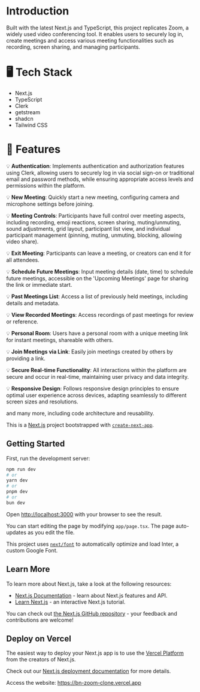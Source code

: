 # Introduction
Built with the latest Next.js and TypeScript, this project replicates Zoom, a widely used video conferencing tool. It enables users to securely log in, create meetings and access various meeting functionalities such as recording, screen sharing, and managing participants.


# 🖥️ Tech Stack

- Next.js
- TypeScript
- Clerk
- getstream
- shadcn
- Tailwind CSS

# 💎 Features

💡 **Authentication**: Implements authentication and authorization features using Clerk, allowing users to securely log in via social sign-on or traditional email and password methods, while ensuring appropriate access levels and permissions within the platform.

💡 **New Meeting**: Quickly start a new meeting, configuring camera and microphone settings before joining.

💡 **Meeting Controls**: Participants have full control over meeting aspects, including recording, emoji reactions, screen sharing, muting/unmuting, sound adjustments, grid layout, participant list view, and individual participant management (pinning, muting, unmuting, blocking, allowing video share).

💡 **Exit Meeting**: Participants can leave a meeting, or creators can end it for all attendees.

💡 **Schedule Future Meetings**: Input meeting details (date, time) to schedule future meetings, accessible on the 'Upcoming Meetings' page for sharing the link or immediate start.

💡 **Past Meetings List**: Access a list of previously held meetings, including details and metadata.

💡 **View Recorded Meetings**: Access recordings of past meetings for review or reference.

💡 **Personal Room**: Users have a personal room with a unique meeting link for instant meetings, shareable with others.

💡 **Join Meetings via Link**: Easily join meetings created by others by providing a link.

💡 **Secure Real-time Functionality**: All interactions within the platform are secure and occur in real-time, maintaining user privacy and data integrity.

💡 **Responsive Design**: Follows responsive design principles to ensure optimal user experience across devices, adapting seamlessly to different screen sizes and resolutions.

and many more, including code architecture and reusability. 


This is a [Next.js](https://nextjs.org/) project bootstrapped with [`create-next-app`](https://github.com/vercel/next.js/tree/canary/packages/create-next-app).

## Getting Started

First, run the development server:

```bash
npm run dev
# or
yarn dev
# or
pnpm dev
# or
bun dev
```

Open [http://localhost:3000](http://localhost:3000) with your browser to see the result.

You can start editing the page by modifying `app/page.tsx`. The page auto-updates as you edit the file.

This project uses [`next/font`](https://nextjs.org/docs/basic-features/font-optimization) to automatically optimize and load Inter, a custom Google Font.

## Learn More

To learn more about Next.js, take a look at the following resources:

- [Next.js Documentation](https://nextjs.org/docs) - learn about Next.js features and API.
- [Learn Next.js](https://nextjs.org/learn) - an interactive Next.js tutorial.

You can check out [the Next.js GitHub repository](https://github.com/vercel/next.js/) - your feedback and contributions are welcome!

## Deploy on Vercel

The easiest way to deploy your Next.js app is to use the [Vercel Platform](https://vercel.com/new?utm_medium=default-template&filter=next.js&utm_source=create-next-app&utm_campaign=create-next-app-readme) from the creators of Next.js.

Check out our [Next.js deployment documentation](https://nextjs.org/docs/deployment) for more details.


Access the website: https://bn-zoom-clone.vercel.app
